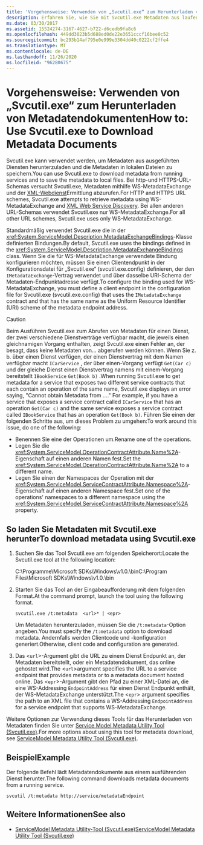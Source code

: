 ```yaml
---
title: 'Vorgehensweise: Verwenden von „Svcutil.exe“ zum Herunterladen von Metadatendokumenten'
description: Erfahren Sie, wie Sie mit Svcutil.exe Metadaten aus laufenden Diensten herunterladen und die Metadaten in lokalen Dateien speichern.
ms.date: 03/30/2017
ms.assetid: 15524274-3167-4627-b722-d6cedb9fa8c6
ms.openlocfilehash: 449dd3023b5d688ed0de22e3651cccf16bee0c52
ms.sourcegitcommit: bc293b14af795e0e999e3304dd40c0222cf2ffe4
ms.translationtype: MT
ms.contentlocale: de-DE
ms.lasthandoff: 11/26/2020
ms.locfileid: "96280675"
---
```

# <a name="how-to-use-svcutilexe-to-download-metadata-documents"></a><span data-ttu-id="3da0a-103">Vorgehensweise: Verwenden von „Svcutil.exe“ zum Herunterladen von Metadatendokumenten</span><span class="sxs-lookup"><span data-stu-id="3da0a-103">How to: Use Svcutil.exe to Download Metadata Documents</span></span>

<span data-ttu-id="3da0a-104">Svcutil.exe kann verwendet werden, um Metadaten aus ausgeführten Diensten herunterzuladen und die Metadaten in lokalen Dateien zu speichern.</span><span class="sxs-lookup"><span data-stu-id="3da0a-104">You can use Svcutil.exe to download metadata from running services and to save the metadata to local files.</span></span> <span data-ttu-id="3da0a-105">Bei http-und HTTPS-URL-Schemas versucht Svcutil.exe, Metadaten mithilfe WS-MetadataExchange und der [XML-Webdienst](/previous-versions/dotnet/netframework-4.0/fxx6cfx2(v=vs.100))Ermittlung abzurufen.</span><span class="sxs-lookup"><span data-stu-id="3da0a-105">For HTTP and HTTPS URL schemes, Svcutil.exe attempts to retrieve metadata using WS-MetadataExchange and [XML Web Service Discovery](/previous-versions/dotnet/netframework-4.0/fxx6cfx2(v=vs.100)).</span></span> <span data-ttu-id="3da0a-106">Bei allen anderen URL-Schemas verwendet Svcutil.exe nur WS-MetadataExchange.</span><span class="sxs-lookup"><span data-stu-id="3da0a-106">For all other URL schemes, Svcutil.exe uses only WS-MetadataExchange.</span></span>  
  
 <span data-ttu-id="3da0a-107">Standardmäßig verwendet Svcutil.exe die in der <xref:System.ServiceModel.Description.MetadataExchangeBindings>-Klasse definierten Bindungen.</span><span class="sxs-lookup"><span data-stu-id="3da0a-107">By default, Svcutil.exe uses the bindings defined in the <xref:System.ServiceModel.Description.MetadataExchangeBindings> class.</span></span> <span data-ttu-id="3da0a-108">Wenn Sie die für WS-MetadataExchange verwendete Bindung konfigurieren möchten, müssen Sie einen Clientendpunkt in der Konfigurationsdatei für „Svcutil.exe“ (svcutil.exe.config) definieren, der den `IMetadataExchange`-Vertrag verwendet und über dasselbe URI-Schema der Metadaten-Endpunktadresse verfügt.</span><span class="sxs-lookup"><span data-stu-id="3da0a-108">To configure the binding used for WS-MetadataExchange, you must define a client endpoint in the configuration file for Svcutil.exe (svcutil.exe.config) that uses the `IMetadataExchange` contract and that has the same name as the Uniform Resource Identifier (URI) scheme of the metadata endpoint address.</span></span>  
  
> [!CAUTION]
> <span data-ttu-id="3da0a-109">Beim Ausführen Svcutil.exe zum Abrufen von Metadaten für einen Dienst, der zwei verschiedene Dienstverträge verfügbar macht, die jeweils einen gleichnamigen Vorgang enthalten, zeigt Svcutil.exe einen Fehler an, der besagt, dass keine Metadaten von... abgerufen werden können. Wenn Sie z. b. über einen Dienst verfügen, der einen Dienstvertrag mit dem Namen verfügbar macht `ICarService` , der über einen-Vorgang verfügt `Get(Car c)` und der gleiche Dienst einen Dienstvertrag namens mit einem-Vorgang bereitstellt `IBookService` `Get(Book b)` .</span><span class="sxs-lookup"><span data-stu-id="3da0a-109">When running Svcutil.exe to get metadata for a service that exposes two different service contracts that each contain an operation of the same name, Svcutil.exe displays an error saying, "Cannot obtain Metadata from ...." For example, if you have a service that exposes a service contract called `ICarService` that has an operation `Get(Car c)` and the same service exposes a service contract called `IBookService` that has an operation `Get(Book b)`.</span></span> <span data-ttu-id="3da0a-110">Führen Sie einen der folgenden Schritte aus, um dieses Problem zu umgehen:</span><span class="sxs-lookup"><span data-stu-id="3da0a-110">To work around this issue, do one of the following:</span></span>
>
> - <span data-ttu-id="3da0a-111">Benennen Sie eine der Operationen um.</span><span class="sxs-lookup"><span data-stu-id="3da0a-111">Rename one of the operations.</span></span>
> - <span data-ttu-id="3da0a-112">Legen Sie die <xref:System.ServiceModel.OperationContractAttribute.Name%2A>-Eigenschaft auf einen anderen Namen fest.</span><span class="sxs-lookup"><span data-stu-id="3da0a-112">Set the <xref:System.ServiceModel.OperationContractAttribute.Name%2A> to a different name.</span></span>
> - <span data-ttu-id="3da0a-113">Legen Sie einen der Namespaces der Operation mit der <xref:System.ServiceModel.ServiceContractAttribute.Namespace%2A>-Eigenschaft auf einen anderen Namespace fest.</span><span class="sxs-lookup"><span data-stu-id="3da0a-113">Set one of the operations' namespaces to a different namespace using the <xref:System.ServiceModel.ServiceContractAttribute.Namespace%2A> property.</span></span>
  
## <a name="to-download-metadata-using-svcutilexe"></a><span data-ttu-id="3da0a-114">So laden Sie Metadaten mit Svcutil.exe herunter</span><span class="sxs-lookup"><span data-stu-id="3da0a-114">To download metadata using Svcutil.exe</span></span>  
  
1. <span data-ttu-id="3da0a-115">Suchen Sie das Tool Svcutil.exe am folgenden Speicherort:</span><span class="sxs-lookup"><span data-stu-id="3da0a-115">Locate the Svcutil.exe tool at the following location:</span></span>  
  
     <span data-ttu-id="3da0a-116">C:\Programme\Microsoft SDKs\Windows\v1.0.\bin</span><span class="sxs-lookup"><span data-stu-id="3da0a-116">C:\Program Files\Microsoft SDKs\Windows\v1.0.\bin</span></span>  
  
2. <span data-ttu-id="3da0a-117">Starten Sie das Tool an der Eingabeaufforderung mit dem folgenden Format.</span><span class="sxs-lookup"><span data-stu-id="3da0a-117">At the command prompt, launch the tool using the following format.</span></span>  
  
    ```console
    svcutil.exe /t:metadata  <url>* | <epr>  
    ```  
  
     <span data-ttu-id="3da0a-118">Um Metadaten herunterzuladen, müssen Sie die `/t:metadata`-Option angeben.</span><span class="sxs-lookup"><span data-stu-id="3da0a-118">You must specify the `/t:metadata` option to download metadata.</span></span> <span data-ttu-id="3da0a-119">Andernfalls werden Clientcode und -konfiguration generiert.</span><span class="sxs-lookup"><span data-stu-id="3da0a-119">Otherwise, client code and configuration are generated.</span></span>  
  
3. <span data-ttu-id="3da0a-120">Das <`url`>-Argument gibt die URL zu einem Dienst Endpunkt an, der Metadaten bereitstellt, oder ein Metadatendokument, das online gehostet wird.</span><span class="sxs-lookup"><span data-stu-id="3da0a-120">The <`url`>argument specifies the URL to a service endpoint that provides metadata or to a metadata document hosted online.</span></span> <span data-ttu-id="3da0a-121">Das <`epr`>-Argument gibt den Pfad zu einer XML-Datei an, die eine WS-Addressing `EndpointAddress` für einen Dienst Endpunkt enthält, der WS-MetadataExchange unterstützt.</span><span class="sxs-lookup"><span data-stu-id="3da0a-121">The <`epr`> argument specifies the path to an XML file that contains a WS-Addressing `EndpointAddress` for a service endpoint that supports WS-MetadataExchange.</span></span>  
  
 <span data-ttu-id="3da0a-122">Weitere Optionen zur Verwendung dieses Tools für das Herunterladen von Metadaten finden Sie unter [Service Model Metadata Utility Tool (Svcutil.exe)](../servicemodel-metadata-utility-tool-svcutil-exe.md).</span><span class="sxs-lookup"><span data-stu-id="3da0a-122">For more options about using this tool for metadata download, see [ServiceModel Metadata Utility Tool (Svcutil.exe)](../servicemodel-metadata-utility-tool-svcutil-exe.md).</span></span>  
  
## <a name="example"></a><span data-ttu-id="3da0a-123">Beispiel</span><span class="sxs-lookup"><span data-stu-id="3da0a-123">Example</span></span>  

 <span data-ttu-id="3da0a-124">Der folgende Befehl lädt Metadatendokumente aus einem ausführenden Dienst herunter.</span><span class="sxs-lookup"><span data-stu-id="3da0a-124">The following command downloads metadata documents from a running service.</span></span>  
  
```console
svcutil /t:metadata http://service/metadataEndpoint  
```  
  
## <a name="see-also"></a><span data-ttu-id="3da0a-125">Weitere Informationen</span><span class="sxs-lookup"><span data-stu-id="3da0a-125">See also</span></span>

- [<span data-ttu-id="3da0a-126">ServiceModel Metadata Utility-Tool (Svcutil.exe)</span><span class="sxs-lookup"><span data-stu-id="3da0a-126">ServiceModel Metadata Utility Tool (Svcutil.exe)</span></span>](../servicemodel-metadata-utility-tool-svcutil-exe.md)
